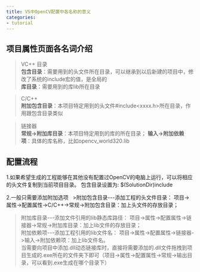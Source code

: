 ```yaml
---
title: VS中OpenCV配置中各名称的意义
categories: 
- tutorial
---
```


## 项目属性页面各名词介绍
> VC++ 目录  
**包含目录**：需要用到的头文件所在目录，可以继承到以后新建的项目中，修改了系统的include宏的值，是全局的  
**库目录**：需要用到的库lib所在目录

> C/C++  
**附加包含目录**：本项目特定用到的头文件#include<xxxx.h>所在目录，作用跟包含目录类似

> 链接器  
**常规->附加库目录**：本项目特定用到的库的所在目录；
**输入->附加依赖项**：具体的库名称，比如opencv_world320.lib

## 配置流程
1.如果希望生成的工程能够在其他没有配置过OpenCV的电脑上运行，可以将相应的头文件复制到当前项目目录。
包含目录设置为: $(SolutionDir)include

2.一般只需要添加附加选项
   >附加包含目录---添加工程的头文件目录：
      项目->属性->配置属性->C/C++->常规->附加包含目录：加上头文件的存放目录；  
   >附加库目录---添加文件引用的lib静态库路径：
      项目->属性->配置属性->链接器->常规->附加库目录：加上lib文件的存放目录；  
   >附加依赖项---添加工程引用的lib文件名：
      项目->属性->配置属性->链接器->输入->附加依赖项：加上lib文件名。  
   >当需要向项目中添加.dll动态链接库时，直接将需要添加的.dll文件拖拽到项目生成的.exe所在的文件夹下即可（项目->属性->配置属性->常规->输出目录，可以看到.exe生成在哪个目录下）
